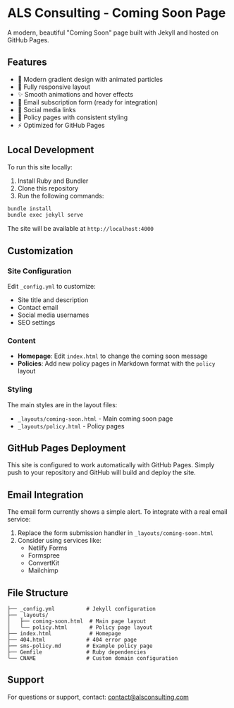# ALS Consulting - Coming Soon Page

A modern, beautiful "Coming Soon" page built with Jekyll and hosted on GitHub Pages.

## Features

- 🎨 Modern gradient design with animated particles
- 📱 Fully responsive layout
- ✨ Smooth animations and hover effects
- 📧 Email subscription form (ready for integration)
- 🔗 Social media links
- 📄 Policy pages with consistent styling
- ⚡ Optimized for GitHub Pages

## Local Development

To run this site locally:

1. Install Ruby and Bundler
2. Clone this repository
3. Run the following commands:

```bash
bundle install
bundle exec jekyll serve
```

The site will be available at `http://localhost:4000`

## Customization

### Site Configuration

Edit `_config.yml` to customize:
- Site title and description
- Contact email
- Social media usernames
- SEO settings

### Content

- **Homepage**: Edit `index.html` to change the coming soon message
- **Policies**: Add new policy pages in Markdown format with the `policy` layout

### Styling

The main styles are in the layout files:
- `_layouts/coming-soon.html` - Main coming soon page
- `_layouts/policy.html` - Policy pages

## GitHub Pages Deployment

This site is configured to work automatically with GitHub Pages. Simply push to your repository and GitHub will build and deploy the site.

## Email Integration

The email form currently shows a simple alert. To integrate with a real email service:

1. Replace the form submission handler in `_layouts/coming-soon.html`
2. Consider using services like:
   - Netlify Forms
   - Formspree
   - ConvertKit
   - Mailchimp

## File Structure

```
├── _config.yml          # Jekyll configuration
├── _layouts/
│   ├── coming-soon.html  # Main page layout
│   └── policy.html       # Policy page layout
├── index.html            # Homepage
├── 404.html             # 404 error page
├── sms-policy.md        # Example policy page
├── Gemfile              # Ruby dependencies
└── CNAME                # Custom domain configuration
```

## Support

For questions or support, contact: contact@alsconsulting.com
